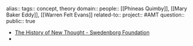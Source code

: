 alias::
tags:: concept, theory
domain::
people:: [[Phineas Quimby]], [[Mary Baker Eddy]], [[Warren Felt Evans]] 
related-to::
project:: #AMT 
question::
public:: true

- [The History of New Thought - Swedenborg Foundation](https://swedenborg.com/product/history-new-thought/)
-